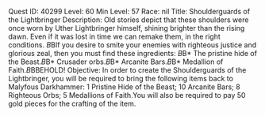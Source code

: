 Quest ID: 40299
Level: 60
Min Level: 57
Race: nil
Title: Shoulderguards of the Lightbringer
Description: Old stories depict that these shoulders were once worn by Uther Lightbringer himself, shining brighter than the rising dawn. Even if it was lost in time we can remake them, in the right conditions. $B$BIf you desire to smite your enemies with righteous justice and glorious zeal, then you must find these ingredients: $B$B* The pristine hide of the Beast.$B$B* Crusader orbs.$B$B* Arcanite Bars.$B$B* Medallion of Faith.$B$BBEHOLD!
Objective: In order to create the Shoulderguards of the Lightbringer, you will be required to bring the following items back to Malyfous Darkhammer: 1 Pristine Hide of the Beast; 10 Arcanite Bars; 8 Righteous Orbs; 5 Medallions of Faith.You will also be required to pay 50 gold pieces for the crafting of the item.
